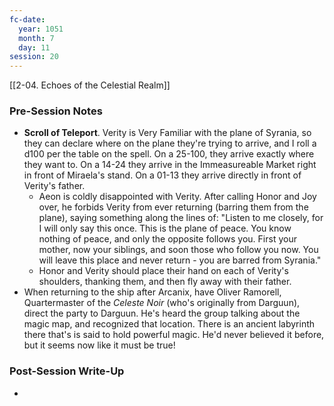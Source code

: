 ```yaml
---
fc-date:
  year: 1051
  month: 7
  day: 11
session: 20
---
```

[[2-04. Echoes of the Celestial Realm]]

### Pre-Session Notes

* **Scroll of Teleport**. Verity is Very Familiar with the plane of Syrania, so they can declare where on the plane they're trying to arrive, and I roll a d100 per the table on the spell. On a 25-100, they arrive exactly where they want to. On a 14-24 they arrive in the Immeasureable Market right in front of Miraela's stand. On a 01-13 they arrive directly in front of Verity's father.
	* Aeon is coldly disappointed with Verity. After calling Honor and Joy over, he forbids Verity from ever returning (barring them from the plane), saying something along the lines of: "Listen to me closely, for I will only say this once. This is the plane of peace. You know nothing of peace, and only the opposite follows you. First your mother, now your siblings, and soon those who follow you now. You will leave this place and never return - you are barred from Syrania."
	* Honor and Verity should place their hand on each of Verity's shoulders, thanking them, and then fly away with their father.
* When returning to the ship after Arcanix, have Oliver Ramorell, Quartermaster of the *Celeste Noir* (who's originally from Darguun), direct the party to Darguun. He's heard the group talking about the magic map, and recognized that location. There is an ancient labyrinth there that's is said to hold powerful magic. He'd never believed it before, but it seems now like it must be true!

### Post-Session Write-Up

- 
